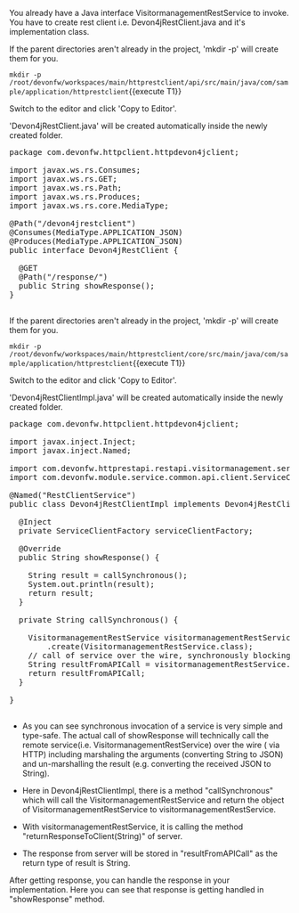 You already have a Java interface VisitormanagementRestService to invoke.
You have to create rest client i.e. Devon4jRestClient.java and it&#39;s implementation class.


If the parent directories aren't already in the project, 'mkdir -p' will create them for you. 

`mkdir -p /root/devonfw/workspaces/main/httprestclient/api/src/main/java/com/sample/application/httprestclient`{{execute T1}}

Switch to the editor and click 'Copy to Editor'. 

'Devon4jRestClient.java' will be created automatically inside the newly created folder.

<pre class="file" data-filename="devonfw/workspaces/main/httprestclient/api/src/main/java/com/sample/application/httprestclient/Devon4jRestClient.java">
package com.devonfw.httpclient.httpdevon4jclient;

import javax.ws.rs.Consumes;
import javax.ws.rs.GET;
import javax.ws.rs.Path;
import javax.ws.rs.Produces;
import javax.ws.rs.core.MediaType;

@Path(&#34;/devon4jrestclient&#34;)
@Consumes(MediaType.APPLICATION_JSON)
@Produces(MediaType.APPLICATION_JSON)
public interface Devon4jRestClient {

  @GET
  @Path(&#34;/response/&#34;)
  public String showResponse();
}

</pre>



If the parent directories aren't already in the project, 'mkdir -p' will create them for you. 

`mkdir -p /root/devonfw/workspaces/main/httprestclient/core/src/main/java/com/sample/application/httprestclient`{{execute T1}}

Switch to the editor and click 'Copy to Editor'. 

'Devon4jRestClientImpl.java' will be created automatically inside the newly created folder.

<pre class="file" data-filename="devonfw/workspaces/main/httprestclient/core/src/main/java/com/sample/application/httprestclient/Devon4jRestClientImpl.java">
package com.devonfw.httpclient.httpdevon4jclient;

import javax.inject.Inject;
import javax.inject.Named;

import com.devonfw.httprestapi.restapi.visitormanagement.service.api.rest.VisitormanagementRestService;
import com.devonfw.module.service.common.api.client.ServiceClientFactory;

@Named(&#34;RestClientService&#34;)
public class Devon4jRestClientImpl implements Devon4jRestClient {

  @Inject
  private ServiceClientFactory serviceClientFactory;

  @Override
  public String showResponse() {

    String result = callSynchronous();
    System.out.println(result);
    return result;
  }

  private String callSynchronous() {

    VisitormanagementRestService visitormanagementRestService = this.serviceClientFactory
        .create(VisitormanagementRestService.class);
    // call of service over the wire, synchronously blocking until result is received or error occurred
    String resultFromAPICall = visitormanagementRestService.returnResponseToClient(&#34;Request sent to API&#34;);
    return resultFromAPICall;
  }

}

</pre>



* As you can see synchronous invocation of a service is very simple and type-safe. The actual call of showResponse will technically call the remote service(i.e. VisitormanagementRestService) over the wire ( via HTTP) including marshaling the arguments (converting String to JSON) and un-marshalling the result (e.g. converting the received JSON to String).
* Here in Devon4jRestClientImpl, there is a method &#34;callSynchronous&#34; which will call the VisitormanagementRestService and return the object of VisitormanagementRestService to visitormanagementRestService.

* With visitormanagementRestService, it is calling the method &#34;returnResponseToClient(String)&#34; of server.

* The response from server will be stored in &#34;resultFromAPICall&#34; as the return type of result is String.




After getting response, you can handle the response in your implementation. Here you can see that response is getting handled in &#34;showResponse&#34; method.

